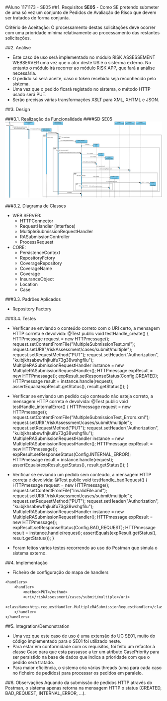 #Aluno 1171173 - SE05
##1. Requisitos
**SE05** - Como SE pretendo submeter de uma só vez um conjunto de Pedidos de Avaliação de Risco que devem ser tratados de forma conjunta.

Critério de Aceitação: O processamento destas solicitações deve ocorrer com uma prioridade mínima relativamente ao processamento das restantes solicitações.
    
##2. Análise
+ Este caso de uso será implementado no módulo RISK ASSESSEMENT WEBSERVER uma vez que o ator deste US é o sisterma externo. No entanto o módulo irá recorrer ao módulo RISK APP, que fará a análise necessária.
+ O pedido só será aceite, caso o token recebido seja reconhecido pelo sistema.
+ Uma vez que o pedido ficará registado no sistema, o método HTTP usado será PUT.
+ Serão precisas várias transformações XSLT para XML, XHTML e JSON.

##3. Design

###3.1. Realização da Funcionalidade
####SD SE05
![SE05_SD](SE05_SD.svg)

###3.2. Diagrama de Classes
+ WEB SERVER:
	+ HTTPConnector
	+ RequestHandler (interface)
	+ MultipleSubmissionRequestHandler
	+ RASubmissionController
	+ ProcessRequest
+ CORE:
	+ PersistenceContext
	+ RepositoryFctory
	+ CoverageRepository
	+ CoverageName
	+ Coverage
	+ InsuranceObject
	+ Location
	+ Case

###3.3. Padrões Aplicados
+ Repository Factory

###3.4. Testes
+ Verificar se enviando o conteúdo correto com o URI certo, a mensagem HTTP correta é devolvida:
		@Test
	    public void testHandle_create() {
        	HTTPmessage request = new HTTPmessage();
        	request.setContentFromFile("MultipleSubmissionTest.xml");
        	request.setURI("/riskAssessment/cases/submit/multiple");
        	request.setRequestMethod("PUT");
        	request.setHeader("Authorization", "kuibjkhsabewfhjkuifu73g38wshgfilu");
        	MultipleRASubmissionRequestHandler instance = new MultipleRASubmissionRequestHandler();
        	HTTPmessage expResult = new HTTPmessage();
        	expResult.setResponseStatus(Config.CREATED);
        	HTTPmessage result = instance.handle(request);
        	assertEquals(expResult.getStatus(), result.getStatus());
    	}
        
+ Verificar se enviando um pedido cujo conteudo não esteja correto, a mensagem HTTP correta é devolvida:
		@Test
    	public void testHandle_internalError() {
        	HTTPmessage request = new HTTPmessage();
	        request.setContentFromFile("MultipleSubmissionTest_Errors.xml");
    	    request.setURI("/riskAssessment/cases/submit/multiple");
   	    	request.setRequestMethod("PUT");
        	request.setHeader("Authorization", "kuibjkhsabewfhjkuifu73g38wshgfilu");
        	MultipleRASubmissionRequestHandler instance = new MultipleRASubmissionRequestHandler();
        	HTTPmessage expResult = new HTTPmessage();
        	expResult.setResponseStatus(Config.INTERNAL_ERROR);
        	HTTPmessage result = instance.handle(request);
        	assertEquals(expResult.getStatus(), result.getStatus());
    	}
        
+ Verificar se enviando um pedido sem conteúdo, a mensagem HTTP correta é devolvida:
		@Test
    	public void testHandle_badRequest() {
        	HTTPmessage request = new HTTPmessage();
        	request.setContentFromFile("InvalidFile.xml");
        	request.setURI("/riskAssessment/cases/submit/multiple");
        	request.setRequestMethod("PUT");
        	request.setHeader("Authorization", "kuibjkhsabewfhjkuifu73g38wshgfilu");
        	MultipleRASubmissionRequestHandler instance = new MultipleRASubmissionRequestHandler();
        	HTTPmessage expResult = new HTTPmessage();
        	expResult.setResponseStatus(Config.BAD_REQUEST);
        	HTTPmessage result = instance.handle(request);
        	assertEquals(expResult.getStatus(), result.getStatus());
    	}
+ Foram feitos vários testes recorrendo ao uso do Postman que simula o sistema externo.


##4. Implementação
+ Ficheiro de configuração do mapa de handlers
~~~~
<handlers>
    <handler>
        <method>PUT</method>
        <uri>/riskAssessment/cases/submit/multiple</uri>
        <className>http.requestHandler.MultipleRASubmissionRequestHandler</className>
    </handler>
</handlers>
~~~~

##5. Integration/Demonstration
+ Uma vez que este caso de uso é uma extensão do UC SE01, muito do código implementado para o SE01 foi utilizado neste.
+ Para estar em conformidade com os requisitos, foi feito um refactor à classe Case para que esta passasse a ter um atributo CasePriority para ser persistido na base de dados que indica a prioridade com que o pedido será tratado.
+ Para maior eficiência, o sistema cria várias threads (uma para cada caso no ficheiro de pedidos) para processar os pedidos em paralelo.


##6. Observações
Aquando da submissão de pedidos HTTP através do Postman, o sistema apenas retorna na mensagem HTTP o status (CREATED, BAD_REQUEST, INTERNAL_ERROR, ...).